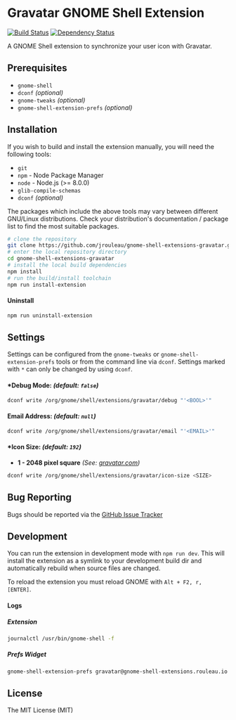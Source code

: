 # Gravatar GNOME Shell Extension
[![Build Status][travis-image]][travis-url] [![Dependency Status][deps-image]][deps-url]

A GNOME Shell extension to synchronize your user icon with Gravatar.

## Prerequisites
* `gnome-shell`
* `dconf` _(optional)_
* `gnome-tweaks` _(optional)_
* `gnome-shell-extension-prefs` _(optional)_

## Installation
If you wish to build and install the extension manually, you will need the following tools:
* `git`
* `npm` - Node Package Manager
* `node` - Node.js (>= 8.0.0)
* `glib-compile-schemas`
* `dconf` _(optional)_

The packages which include the above tools may vary between different GNU/Linux distributions. Check your distribution's documentation / package list to find the most suitable packages.

```bash
# clone the repository
git clone https://github.com/jrouleau/gnome-shell-extensions-gravatar.git
# enter the local repository directory
cd gnome-shell-extensions-gravatar
# install the local build dependencies
npm install
# run the build/install toolchain
npm run install-extension
```

#### Uninstall
```bash
npm run uninstall-extension
```

## Settings
Settings can be configured from the `gnome-tweaks` or `gnome-shell-extension-prefs` tools or from the command line via `dconf`. Settings marked with `*` can only be changed by using `dconf`.

#### *Debug Mode: _(default: `false`)_
```bash
dconf write /org/gnome/shell/extensions/gravatar/debug "'<BOOL>'"
```

#### Email Address: _(default: `null`)_
```bash
dconf write /org/gnome/shell/extensions/gravatar/email "'<EMAIL>'"
```

#### *Icon Size: _(default: `192`)_
* **1 - 2048 pixel square** _(See: [gravatar.com](https://en.gravatar.com/site/implement/images/#size))_

```bash
dconf write /org/gnome/shell/extensions/gravatar/icon-size <SIZE>
```

## Bug Reporting
Bugs should be reported via the [GitHub Issue Tracker](https://github.com/jrouleau/gnome-shell-extensions-gravatar/issues)

## Development
You can run the extension in development mode with `npm run dev`. This will install the extension as a symlink to your development build dir and automatically rebuild when source files are changed.

To reload the extension you must reload GNOME with `Alt + F2, r, [ENTER]`.

#### Logs
##### Extension
```bash
journalctl /usr/bin/gnome-shell -f
```

##### Prefs Widget
```bash
gnome-shell-extension-prefs gravatar@gnome-shell-extensions.rouleau.io
```

## License
The MIT License (MIT)


[travis-url]: https://travis-ci.org/jrouleau/gnome-shell-extensions-gravatar
[travis-image]: http://img.shields.io/travis/jrouleau/gnome-shell-extensions-gravatar/master.svg

[deps-url]: https://david-dm.org/jrouleau/gnome-shell-extensions-gravatar
[deps-image]: https://img.shields.io/david/dev/jrouleau/gnome-shell-extensions-gravatar.svg
